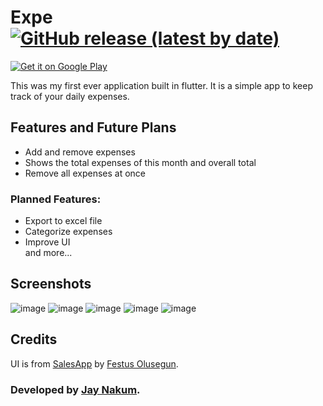# Expe [![GitHub release (latest by date)](https://img.shields.io/github/v/release/JayNakum/Expe?label=Download&style=for-the-badge)](https://github.com/JayNakum/Expe/releases)
<a href='https://play.google.com/store/apps/details?id=io.github.jaynakum.expe&pcampaignid=pcampaignidMKT-Other-global-all-co-prtnr-py-PartBadge-Mar2515-1'><img alt='Get it on Google Play' src='https://play.google.com/intl/en_us/badges/static/images/badges/en_badge_web_generic.png'/></a>

This was my first ever application built in flutter. It is a simple app to keep track of your daily expenses.  

## Features and Future Plans
  - Add and remove expenses
  - Shows the total expenses of this month and overall total
  - Remove all expenses at once
  
### Planned Features:
  - Export to excel file
  - Categorize expenses
  - Improve UI  
  and more...
  
## Screenshots
![image](https://user-images.githubusercontent.com/45930809/147649559-65648cc0-a888-48cc-8cce-15063697b0b7.png)
![image](https://user-images.githubusercontent.com/45930809/147649644-0c8d3355-86cb-49d4-8bad-9623ef09c2a0.png)
![image](https://user-images.githubusercontent.com/45930809/147649662-5495a552-b2fb-44cb-b8a8-2bbcc5dfc58d.png)
![image](https://user-images.githubusercontent.com/45930809/147649667-18b47b76-7904-4b70-a10d-4afa37b678de.png)
![image](https://user-images.githubusercontent.com/45930809/147649683-fc706dfa-8ea8-41e9-a06e-de2a0d844374.png)

## Credits
UI is from [SalesApp](https://github.com/JideGuru/SalesApp) by [Festus Olusegun](https://github.com/JideGuru/).

### Developed by [Jay Nakum](https://github.com/JayNakum).
